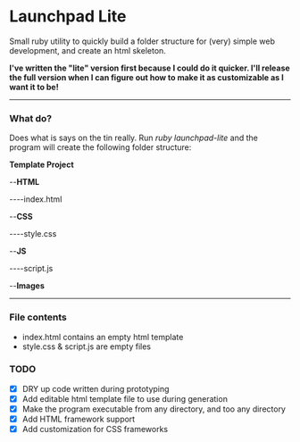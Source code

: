 # Launchpad Lite
Small ruby utility to quickly build a folder structure for (very) simple web development, and create an html skeleton.

**I've written the "lite" version first because I could do it quicker. I'll release the full version when I can figure out how to make it as customizable as I want it to be!**

<hr>

### What do?
Does what is says on the tin really. Run *ruby launchpad-lite* and the program will create the following folder structure:

**Template Project**

--**HTML**

----index.html

--**CSS**

----style.css

--**JS**

----script.js

--**Images**

<hr>

### File contents

- index.html contains an empty html template
- style.css & script.js are empty files

### TODO

- [x] DRY up code written during prototyping
- [x] Add editable html template file to use during generation
- [x] Make the program executable from any directory, and too any directory
- [x] Add HTML framework support
- [x] Add customization for CSS frameworks
